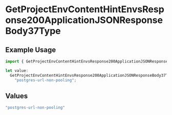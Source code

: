 # GetProjectEnvContentHintEnvsResponse200ApplicationJSONResponseBody37Type

## Example Usage

```typescript
import { GetProjectEnvContentHintEnvsResponse200ApplicationJSONResponseBody37Type } from "@vercel/sdk/models/operations/getprojectenv.js";

let value:
  GetProjectEnvContentHintEnvsResponse200ApplicationJSONResponseBody37Type =
    "postgres-url-non-pooling";
```

## Values

```typescript
"postgres-url-non-pooling"
```